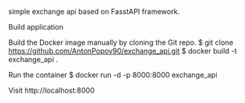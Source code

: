simple exchange api based on FasstAPI framework.

Build application

Build the Docker image manually by cloning the Git repo.
$ git clone https://github.com/AntonPopov90/exchange_api.git
$ docker build -t exchange_api .

Run the container
$  docker run -d -p 8000:8000 exchange_api

Visit http://localhost:8000
